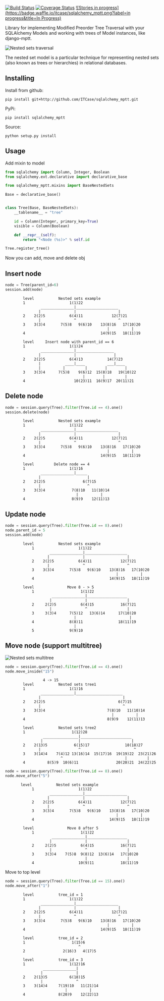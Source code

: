 [![Build Status](https://travis-ci.org/ITCase/sqlalchemy_mptt.svg?branch=master)](https://travis-ci.org/ITCase/sqlalchemy_mptt)
[![Coverage Status](https://coveralls.io/repos/ITCase/sqlalchemy_mptt/badge.png)](https://coveralls.io/r/ITCase/sqlalchemy_mptt)
[![Stories in progress](https://badge.waffle.io/itcase/sqlalchemy_mptt.png?label=in progress&title=In Progress)](https://waffle.io/itcase/sqlalchemy_mptt)

Library for implementing Modified Preorder Tree Traversal with your SQLAlchemy Models and working with trees of Model instances, like django-mptt.

![Nested sets traversal](https://rawgithub.com/ITCase/sqlalchemy_mptt/master/docs/img/2_sqlalchemy_mptt_traversal.svg)

The nested set model is a particular technique for representing nested sets (also known as trees or hierarchies) in relational databases.

Installing
----------

Install from github:

    pip install git+http://github.com/ITCase/sqlalchemy_mptt.git
    
PyPi:

    pip install sqlalchemy_mptt

Source:

    python setup.py install

Usage
-----

Add mixin to model

```python
from sqlalchemy import Column, Integer, Boolean
from sqlalchemy.ext.declarative import declarative_base

from sqlalchemy_mptt.mixins import BaseNestedSets

Base = declarative_base()


class Tree(Base, BaseNestedSets):
    __tablename__ = "tree"

    id = Column(Integer, primary_key=True)
    visible = Column(Boolean)

    def __repr__(self):
        return "<Node (%s)>" % self.id

Tree.register_tree()
```
Now you can add, move and delete obj

Insert node
-----------
        
```python      
node = Tree(parent_id=6)
session.add(node)
```

            level           Nested sets example
            1                    1(1)22
                    _______________|___________________
                   |               |                   |
            2    2(2)5           6(4)11             12(7)21
                   |               ^                   ^
            3    3(3)4       7(5)8   9(6)10    13(8)16   17(10)20
                                                  |          |
            4                                  14(9)15   18(11)19

            level     Insert node with parent_id == 6
            1                    1(1)24
                    _______________|_________________
                   |               |                 |
            2    2(2)5           6(4)13           14(7)23
                   |           ____|____          ___|____
                   |          |         |        |        |
            3    3(3)4      7(5)8    9(6)12  15(8)18   19(10)22
                                       |        |         |
            4                      10(23)11  16(9)17  20(11)21

Delete node
-----------

```python
node = session.query(Tree).filter(Tree.id == 4).one()
session.delete(node)
```

            level           Nested sets example
            1                    1(1)22
                    _______________|___________________
                   |               |                   |
            2    2(2)5           6(4)11             12(7)21
                   |               ^                   ^
            3    3(3)4       7(5)8   9(6)10    13(8)16   17(10)20
                                                  |          |
            4                                  14(9)15   18(11)19

            level         Delete node == 4
            1                    1(1)16
                    _______________|_____
                   |                     |
            2    2(2)5                 6(7)15
                   |                     ^
            3    3(3)4            7(8)10   11(10)14
                                    |          |
            4                     8(9)9    12(11)13
            
Update node
-----------

```python
node = session.query(Tree).filter(Tree.id == 8).one()
node.parent_id = 5
session.add(node)
```

            level           Nested sets example
                1                    1(1)22
                        _______________|___________________
                       |               |                   |
                2    2(2)5           6(4)11             12(7)21
                       |               ^                   ^
                3    3(3)4       7(5)8   9(6)10    13(8)16   17(10)20
                                                      |          |
                4                                  14(9)15   18(11)19

            level               Move 8 - > 5
                1                     1(1)22
                         _______________|__________________
                        |               |                  |
                2     2(2)5           6(4)15            16(7)21
                        |               ^                  |
                3     3(3)4      7(5)12   13(6)14      17(10)20
                                   |                        |
                4                8(8)11                18(11)19
                                   |
                5                9(9)10

Move node (support multitree)
-----------------------------

![Nested sets multitree](https://rawgithub.com/ITCase/sqlalchemy_mptt/master/docs/img/3_sqlalchemy_mptt_multitree.svg)

```python
node = session.query(Tree).filter(Tree.id == 4).one()
node.move_inside("15")
```
                     4 -> 15
            level           Nested sets tree1
            1                    1(1)16
                    _______________|_____________________
                   |                                     |
            2    2(2)5                                 6(7)15
                   |                                     ^
            3    3(3)4                            7(8)10   11(10)14
                                                    |          |
            4                                     8(9)9    12(11)13

            level           Nested sets tree2
            1                     1(12)28
                     ________________|_______________________
                    |                |                       |
            2    2(13)5            6(15)17                18(18)27
                   |                 ^                        ^
            3    3(14)4    7(4)12 13(16)14  15(17)16  19(19)22  23(21)26
                             ^                            |         |
            4          8(5)9  10(6)11                 20(20)21  24(22)25
            
```python
node = session.query(Tree).filter(Tree.id == 8).one()
node.move_after("5")
```

           level           Nested sets example
                1                    1(1)22
                        _______________|___________________
                       |               |                   |
                2    2(2)5           6(4)11             12(7)21
                       |               ^                   ^
                3    3(3)4       7(5)8   9(6)10    13(8)16   17(10)20
                                                      |          |
                4                                  14(9)15   18(11)19

            level               Move 8 after 5
                1                     1(1)22
                         _______________|__________________
                        |               |                  |
                2     2(2)5           6(4)15            16(7)21
                        |               ^                  |
                3     3(3)4    7(5)8  9(8)12  13(6)14   17(10)20
                                        |                  |
                4                    10(9)11            18(11)19
                
Move to top level

```python
node = session.query(Tree).filter(Tree.id == 15).one()
node.move_after("1")
```

            level           tree_id = 1
            1                    1(1)22
                    _______________|___________________
                   |               |                   |
            2    2(2)5           6(4)11             12(7)21
                   |               ^                   ^
            3    3(3)4       7(5)8   9(6)10    13(8)16   17(10)20
                                                  |          |
            4                                  14(9)15   18(11)19

            level           tree_id = 2
            1                     1(15)6
                                     ^
            2                 2(16)3   4(17)5

            level           tree_id = 3
            1                    1(12)16
                     _______________|
                    |               |
            2    2(13)5          6(18)15
                    |               ^
            3    3(14)4     7(19)10   11(21)14
                               |          |
            4               8(20)9    12(22)13
